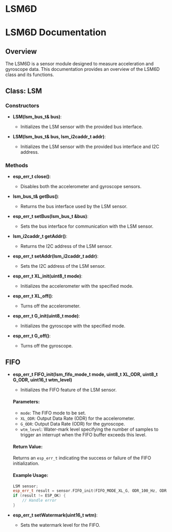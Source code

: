 # LSM6D

# LSM6D Documentation

## Overview

The LSM6D is a sensor module designed to measure acceleration and gyroscope data. This documentation provides an overview of the LSM6D class and its functions.

## Class: LSM

### Constructors

- **LSM(lsm_bus_t& bus)**:
  - Initializes the LSM sensor with the provided bus interface.
  
- **LSM(lsm_bus_t& bus, lsm_i2caddr_t addr)**:
  - Initializes the LSM sensor with the provided bus interface and I2C address.

### Methods

- **esp_err_t close()**:
  - Disables both the accelerometer and gyroscope sensors.
  
- **lsm_bus_t& getBus()**:
  - Returns the bus interface used by the LSM sensor.
  
- **esp_err_t setBus(lsm_bus_t &bus)**:
  - Sets the bus interface for communication with the LSM sensor.
  
- **lsm_i2caddr_t getAddr()**:
  - Returns the I2C address of the LSM sensor.
  
- **esp_err_t setAddr(lsm_i2caddr_t addr)**:
  - Sets the I2C address of the LSM sensor.
  
- **esp_err_t XL_init(uint8_t mode)**:
  - Initializes the accelerometer with the specified mode.
  
- **esp_err_t XL_off()**:
  - Turns off the accelerometer.
  
- **esp_err_t G_init(uint8_t mode)**:
  - Initializes the gyroscope with the specified mode.
  
- **esp_err_t G_off()**:
  - Turns off the gyroscope.

## FIFO

- **esp_err_t FIFO_init(lsm_fifo_mode_t mode, uint8_t XL_ODR, uint8_t G_ODR, uint16_t wtm_level)**

    - Initializes the FIFO feature of the LSM sensor.

    #### Parameters:

    - `mode`: The FIFO mode to be set.
    - `XL_ODR`: Output Data Rate (ODR) for the accelerometer.
    - `G_ODR`: Output Data Rate (ODR) for the gyroscope.
    - `wtm_level`: Water-mark level specifying the number of samples to trigger an interrupt when the FIFO buffer exceeds this level.

    #### Return Value:

    Returns an `esp_err_t` indicating the success or failure of the FIFO initialization.

    #### Example Usage:

    ```cpp
    LSM sensor;
    esp_err_t result = sensor.FIFO_init(FIFO_MODE_XL_G, ODR_100_Hz, ODR_100_Hz, 32);
    if (result != ESP_OK) {
        // Handle error
    }
    ```

- **esp_err_t setWatermark(uint16_t wtm)**:
  - Sets the watermark level for the FIFO.
